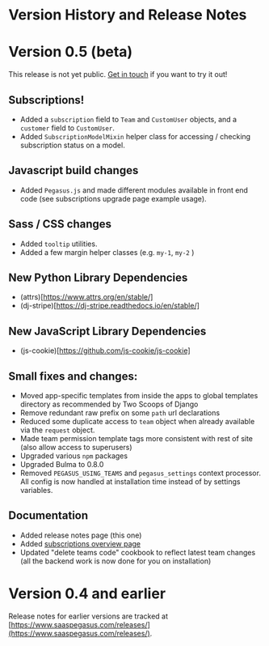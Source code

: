 Version History and Release Notes
=================================


# Version 0.5 (beta)

This release is not yet public. [Get in touch](https://www.saaspegasus.com/support/) if you want to try it out!

## Subscriptions!

- Added a `subscription` field to `Team` and `CustomUser` objects, and a `customer` field to `CustomUser`.
- Added `SubscriptionModelMixin` helper class for accessing / checking subscription status on a model.

## Javascript build changes

- Added `Pegasus.js` and made different modules available in front end code 
  (see subscriptions upgrade page example usage).

## Sass / CSS changes

- Added `tooltip` utilities.
- Added a few margin helper classes (e.g. `my-1`, `my-2` )

## New Python Library Dependencies

- (attrs)[https://www.attrs.org/en/stable/]
- (dj-stripe)[https://dj-stripe.readthedocs.io/en/stable/]

## New JavaScript Library Dependencies

- (js-cookie)[https://github.com/js-cookie/js-cookie]

## Small fixes and changes:

- Moved app-specific templates from inside the apps to global templates directory as recommended by 
  Two Scoops of Django
- Remove redundant raw prefix on some `path` url declarations
- Reduced some duplicate access to `team` object when already available via the `request` object.
- Made team permission template tags more consistent with rest of site (also allow access to superusers)
- Upgraded various `npm` packages
- Upgraded Bulma to 0.8.0
- Removed `PEGASUS_USING_TEAMS` and `pegasus_settings` context processor. All config is now handled at installation
  time instead of by settings variables.



## Documentation

- Added release notes page (this one)
- Added [subscriptions overview page](/subscriptions)
- Updated "delete teams code" cookbook to reflect latest team changes 
  (all the backend work is now done for you on installation)

# Version 0.4 and earlier

Release notes for earlier versions are tracked at [https://www.saaspegasus.com/releases/](https://www.saaspegasus.com/releases/).
